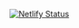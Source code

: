 [![Netlify Status](https://api.netlify.com/api/v1/badges/552a6a90-79a1-4994-ac39-e38955915077/deploy-status)](https://app.netlify.com/sites/photoboothms/deploys)
